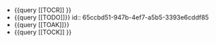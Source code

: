 - {{query [[TOCR]] }}
- {{query [[TODO]]}}
  id:: 65ccbd51-947b-4ef7-a5b5-3393e6cddf85
- {{query [[TOAK]]}}
- {{query [[TOCK]] }}